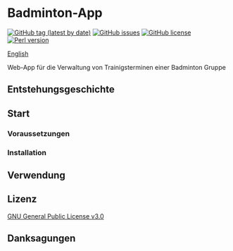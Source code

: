 # Badminton-App #
[![GitHub tag (latest by date)](https://img.shields.io/github/v/tag/Adspectus/Badminton-App?style=flat-square&label=Version)](https://github.com/Adspectus/Badminton-App/releases)
[![GitHub issues](https://img.shields.io/github/issues/Adspectus/Badminton-App?style=flat-square&label=Issues)](https://github.com/Adspectus/Badminton-App/issues)
[![GitHub license](https://img.shields.io/github/license/Adspectus/Badminton-App?style=flat-square&label=License)](https://github.com/Adspectus/Badminton-App/blob/master/LICENSE)
[![Perl version](https://img.shields.io/static/v1?label=Perl&message=5&color=yellow&style=flat-square)](https://www.perl.org/)

[English](README.md)

Web-App für die Verwaltung von Trainigsterminen einer Badminton Gruppe

## Entstehungsgeschichte

## Start

### Voraussetzungen

### Installation

## Verwendung

## Lizenz

[GNU General Public License v3.0](LICENSE)

## Danksagungen

